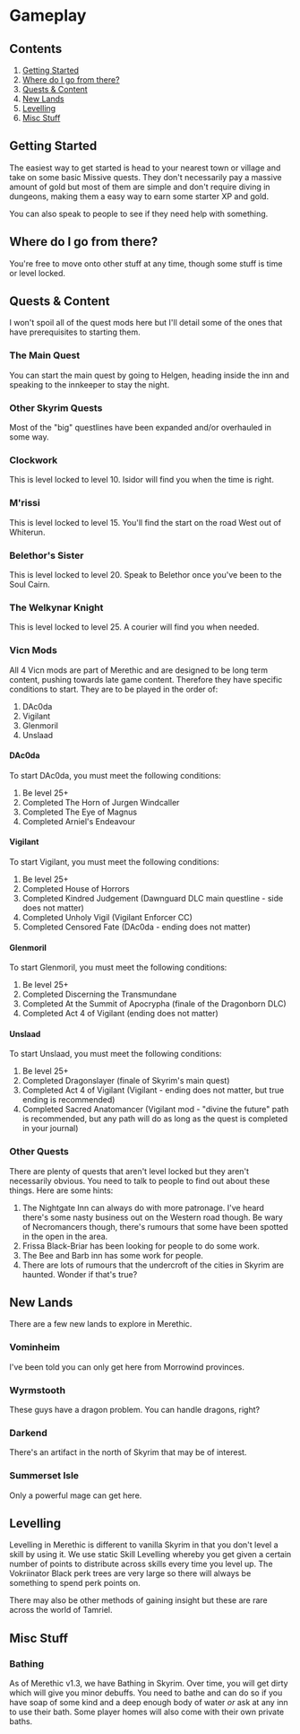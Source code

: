 # Gameplay

## Contents
1. [Getting Started](#getting-started)
2. [Where do I go from there?](#where-do-i-go-from-there?)
3. [Quests & Content](#quests-&-content)
4. [New Lands](#new-lands)
5. [Levelling](#Levelling)
6. [Misc Stuff](#misc-stuff)

## Getting Started
The easiest way to get started is head to your nearest town or village and take on some basic Missive quests. They don't necessarily pay a massive amount of gold but most of them are simple and don't require diving in dungeons, making them a easy way to earn some starter XP and gold.

You can also speak to people to see if they need help with something.

## Where do I go from there?
You're free to move onto other stuff at any time, though some stuff is time or level locked.

## Quests & Content
I won't spoil all of the quest mods here but I'll detail some of the ones that have prerequisites to starting them.

### The Main Quest
You can start the main quest by going to Helgen, heading inside the inn and speaking to the innkeeper to stay the night.

### Other Skyrim Quests
Most of the "big" questlines have been expanded and/or overhauled in some way.

### Clockwork
This is level locked to level 10. Isidor will find you when the time is right.

### M'rissi
This is level locked to level 15. You'll find the start on the road West out of Whiterun.

### Belethor's Sister
This is level locked to level 20. Speak to Belethor once you've been to the Soul Cairn.

### The Welkynar Knight
This is level locked to level 25. A courier will find you when needed.

### Vicn Mods
All 4 Vicn mods are part of Merethic and are designed to be long term content, pushing towards late game content. Therefore they have specific conditions to start. They are to be played in the order of:
1. DAc0da
2. Vigilant
3. Glenmoril
4. Unslaad

#### DAc0da
To start DAc0da, you must meet the following conditions:
1. Be level 25+
2. Completed The Horn of Jurgen Windcaller
3. Completed The Eye of Magnus
4. Completed Arniel's Endeavour

#### Vigilant
To start Vigilant, you must meet the following conditions:
1. Be level 25+
2. Completed House of Horrors
3. Completed Kindred Judgement (Dawnguard DLC main questline - side does not matter)
4. Completed Unholy Vigil (Vigilant Enforcer CC)
5. Completed Censored Fate (DAc0da - ending does not matter)

#### Glenmoril
To start Glenmoril, you must meet the following conditions:
1. Be level 25+
2. Completed Discerning the Transmundane
3. Completed At the Summit of Apocrypha (finale of the Dragonborn DLC)
4. Completed Act 4 of Vigilant (ending does not matter)

#### Unslaad
To start Unslaad, you must meet the following conditions:
1. Be level 25+
2. Completed Dragonslayer (finale of Skyrim's main quest)
3. Completed Act 4 of Vigilant (Vigilant - ending does not matter, but true ending is recommended)
4. Completed Sacred Anatomancer (Vigilant mod - "divine the future" path is recommended, but any path will do as long as the quest is completed in your journal)

### Other Quests
There are plenty of quests that aren't level locked but they aren't necessarily obvious. You need to talk to people to find out about these things. Here are some hints:
1. The Nightgate Inn can always do with more patronage. I've heard there's some nasty business out on the Western road though. Be wary of Necromancers though, there's rumours that some have been spotted in the open in the area.
2. Frissa Black-Briar has been looking for people to do some work.
3. The Bee and Barb inn has some work for people.
4. There are lots of rumours that the undercroft of the cities in Skyrim are haunted. Wonder if that's true?

## New Lands
There are a few new lands to explore in Merethic.

### Vominheim
I've been told you can only get here from Morrowind provinces.

### Wyrmstooth
These guys have a dragon problem. You can handle dragons, right?

### Darkend
There's an artifact in the north of Skyrim that may be of interest.

### Summerset Isle
Only a powerful mage can get here.

## Levelling
Levelling in Merethic is different to vanilla Skyrim in that you don't level a skill by using it. We use static Skill Levelling whereby you get given a certain number of points to distribute across skills every time you level up. The Vokriinator Black perk trees are very large so there will always be something to spend perk points on.

There may also be other methods of gaining insight but these are rare across the world of Tamriel.

## Misc Stuff

### Bathing
As of Merethic v1.3, we have Bathing in Skyrim. Over time, you will get dirty which will give you minor debuffs. You need to bathe and can do so if you have soap of some kind and a deep enough body of water *or* ask at any inn to use their bath. Some player homes will also come with their own private baths.
